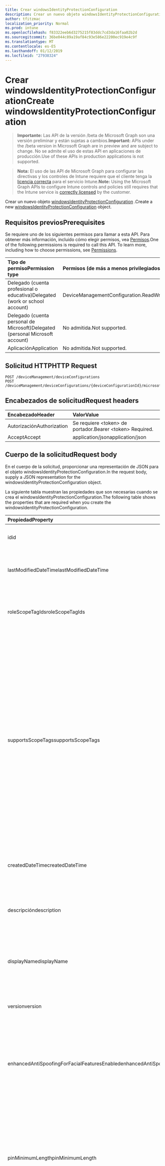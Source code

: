 ```yaml
---
title: Crear windowsIdentityProtectionConfiguration
description: Crear un nuevo objeto windowsIdentityProtectionConfiguration.
author: tfitzmac
localization_priority: Normal
ms.prod: intune
ms.openlocfilehash: f83322eeb6d3275215f83ddc7cd3da16faa02b2d
ms.sourcegitcommit: 36be044c89a19af84c93e586e22200ec919e4c9f
ms.translationtype: MT
ms.contentlocale: es-ES
ms.lasthandoff: 01/12/2019
ms.locfileid: "27938324"
---
```

# <a name="create-windowsidentityprotectionconfiguration"></a><span data-ttu-id="f6c21-103">Crear windowsIdentityProtectionConfiguration</span><span class="sxs-lookup"><span data-stu-id="f6c21-103">Create windowsIdentityProtectionConfiguration</span></span>

> <span data-ttu-id="f6c21-104">**Importante:** Las API de la versión /beta de Microsoft Graph son una versión preliminar y están sujetas a cambios.</span><span class="sxs-lookup"><span data-stu-id="f6c21-104">**Important:** APIs under the /beta version in Microsoft Graph are in preview and are subject to change.</span></span> <span data-ttu-id="f6c21-105">No se admite el uso de estas API en aplicaciones de producción.</span><span class="sxs-lookup"><span data-stu-id="f6c21-105">Use of these APIs in production applications is not supported.</span></span>

> <span data-ttu-id="f6c21-106">**Nota:** El uso de las API de Microsoft Graph para configurar las directivas y los controles de Intune requiere que el cliente tenga la [licencia correcta](https://go.microsoft.com/fwlink/?linkid=839381) para el servicio Intune.</span><span class="sxs-lookup"><span data-stu-id="f6c21-106">**Note:** Using the Microsoft Graph APIs to configure Intune controls and policies still requires that the Intune service is [correctly licensed](https://go.microsoft.com/fwlink/?linkid=839381) by the customer.</span></span>

<span data-ttu-id="f6c21-107">Crear un nuevo objeto [windowsIdentityProtectionConfiguration](../resources/intune-deviceconfig-windowsidentityprotectionconfiguration.md) .</span><span class="sxs-lookup"><span data-stu-id="f6c21-107">Create a new [windowsIdentityProtectionConfiguration](../resources/intune-deviceconfig-windowsidentityprotectionconfiguration.md) object.</span></span>
## <a name="prerequisites"></a><span data-ttu-id="f6c21-108">Requisitos previos</span><span class="sxs-lookup"><span data-stu-id="f6c21-108">Prerequisites</span></span>
<span data-ttu-id="f6c21-p102">Se requiere uno de los siguientes permisos para llamar a esta API. Para obtener más información, incluido cómo elegir permisos, vea [Permisos](/graph/permissions-reference).</span><span class="sxs-lookup"><span data-stu-id="f6c21-p102">One of the following permissions is required to call this API. To learn more, including how to choose permissions, see [Permissions](/graph/permissions-reference).</span></span>

|<span data-ttu-id="f6c21-111">Tipo de permiso</span><span class="sxs-lookup"><span data-stu-id="f6c21-111">Permission type</span></span>|<span data-ttu-id="f6c21-112">Permisos (de más a menos privilegiados)</span><span class="sxs-lookup"><span data-stu-id="f6c21-112">Permissions (from most to least privileged)</span></span>|
|:---|:---|
|<span data-ttu-id="f6c21-113">Delegado (cuenta profesional o educativa)</span><span class="sxs-lookup"><span data-stu-id="f6c21-113">Delegated (work or school account)</span></span>|<span data-ttu-id="f6c21-114">DeviceManagementConfiguration.ReadWrite.All</span><span class="sxs-lookup"><span data-stu-id="f6c21-114">DeviceManagementConfiguration.ReadWrite.All</span></span>|
|<span data-ttu-id="f6c21-115">Delegado (cuenta personal de Microsoft)</span><span class="sxs-lookup"><span data-stu-id="f6c21-115">Delegated (personal Microsoft account)</span></span>|<span data-ttu-id="f6c21-116">No admitida.</span><span class="sxs-lookup"><span data-stu-id="f6c21-116">Not supported.</span></span>|
|<span data-ttu-id="f6c21-117">Aplicación</span><span class="sxs-lookup"><span data-stu-id="f6c21-117">Application</span></span>|<span data-ttu-id="f6c21-118">No admitida.</span><span class="sxs-lookup"><span data-stu-id="f6c21-118">Not supported.</span></span>|

## <a name="http-request"></a><span data-ttu-id="f6c21-119">Solicitud HTTP</span><span class="sxs-lookup"><span data-stu-id="f6c21-119">HTTP Request</span></span>
<!-- {
  "blockType": "ignored"
}
-->
``` http
POST /deviceManagement/deviceConfigurations
POST /deviceManagement/deviceConfigurations/{deviceConfigurationId}/microsoft.graph.windowsDomainJoinConfiguration/networkAccessConfigurations
```

## <a name="request-headers"></a><span data-ttu-id="f6c21-120">Encabezados de solicitud</span><span class="sxs-lookup"><span data-stu-id="f6c21-120">Request headers</span></span>
|<span data-ttu-id="f6c21-121">Encabezado</span><span class="sxs-lookup"><span data-stu-id="f6c21-121">Header</span></span>|<span data-ttu-id="f6c21-122">Valor</span><span class="sxs-lookup"><span data-stu-id="f6c21-122">Value</span></span>|
|:---|:---|
|<span data-ttu-id="f6c21-123">Autorización</span><span class="sxs-lookup"><span data-stu-id="f6c21-123">Authorization</span></span>|<span data-ttu-id="f6c21-124">Se requiere &lt;token&gt; de portador.</span><span class="sxs-lookup"><span data-stu-id="f6c21-124">Bearer &lt;token&gt; Required.</span></span>|
|<span data-ttu-id="f6c21-125">Accept</span><span class="sxs-lookup"><span data-stu-id="f6c21-125">Accept</span></span>|<span data-ttu-id="f6c21-126">application/json</span><span class="sxs-lookup"><span data-stu-id="f6c21-126">application/json</span></span>|

## <a name="request-body"></a><span data-ttu-id="f6c21-127">Cuerpo de la solicitud</span><span class="sxs-lookup"><span data-stu-id="f6c21-127">Request body</span></span>
<span data-ttu-id="f6c21-128">En el cuerpo de la solicitud, proporcionar una representación de JSON para el objeto windowsIdentityProtectionConfiguration.</span><span class="sxs-lookup"><span data-stu-id="f6c21-128">In the request body, supply a JSON representation for the windowsIdentityProtectionConfiguration object.</span></span>

<span data-ttu-id="f6c21-129">La siguiente tabla muestran las propiedades que son necesarias cuando se crea el windowsIdentityProtectionConfiguration.</span><span class="sxs-lookup"><span data-stu-id="f6c21-129">The following table shows the properties that are required when you create the windowsIdentityProtectionConfiguration.</span></span>

|<span data-ttu-id="f6c21-130">Propiedad</span><span class="sxs-lookup"><span data-stu-id="f6c21-130">Property</span></span>|<span data-ttu-id="f6c21-131">Tipo</span><span class="sxs-lookup"><span data-stu-id="f6c21-131">Type</span></span>|<span data-ttu-id="f6c21-132">Descripción</span><span class="sxs-lookup"><span data-stu-id="f6c21-132">Description</span></span>|
|:---|:---|:---|
|<span data-ttu-id="f6c21-133">id</span><span class="sxs-lookup"><span data-stu-id="f6c21-133">id</span></span>|<span data-ttu-id="f6c21-134">Cadena</span><span class="sxs-lookup"><span data-stu-id="f6c21-134">String</span></span>|<span data-ttu-id="f6c21-135">Clave de la entidad.</span><span class="sxs-lookup"><span data-stu-id="f6c21-135">Key of the entity.</span></span> <span data-ttu-id="f6c21-136">Heredado de [deviceConfiguration](../resources/intune-deviceconfig-deviceconfiguration.md)</span><span class="sxs-lookup"><span data-stu-id="f6c21-136">Inherited from [deviceConfiguration](../resources/intune-deviceconfig-deviceconfiguration.md)</span></span>|
|<span data-ttu-id="f6c21-137">lastModifiedDateTime</span><span class="sxs-lookup"><span data-stu-id="f6c21-137">lastModifiedDateTime</span></span>|<span data-ttu-id="f6c21-138">DateTimeOffset</span><span class="sxs-lookup"><span data-stu-id="f6c21-138">DateTimeOffset</span></span>|<span data-ttu-id="f6c21-139">Fecha y hora en la que se modificó el objeto por última vez.</span><span class="sxs-lookup"><span data-stu-id="f6c21-139">DateTime the object was last modified.</span></span> <span data-ttu-id="f6c21-140">Heredado de [deviceConfiguration](../resources/intune-deviceconfig-deviceconfiguration.md)</span><span class="sxs-lookup"><span data-stu-id="f6c21-140">Inherited from [deviceConfiguration](../resources/intune-deviceconfig-deviceconfiguration.md)</span></span>|
|<span data-ttu-id="f6c21-141">roleScopeTagIds</span><span class="sxs-lookup"><span data-stu-id="f6c21-141">roleScopeTagIds</span></span>|<span data-ttu-id="f6c21-142">Colección String</span><span class="sxs-lookup"><span data-stu-id="f6c21-142">String collection</span></span>|<span data-ttu-id="f6c21-143">Lista de etiquetas de ámbito para esta instancia de entidad.</span><span class="sxs-lookup"><span data-stu-id="f6c21-143">List of Scope Tags for this Entity instance.</span></span> <span data-ttu-id="f6c21-144">Heredado de [deviceConfiguration](../resources/intune-deviceconfig-deviceconfiguration.md)</span><span class="sxs-lookup"><span data-stu-id="f6c21-144">Inherited from [deviceConfiguration](../resources/intune-deviceconfig-deviceconfiguration.md)</span></span>|
|<span data-ttu-id="f6c21-145">supportsScopeTags</span><span class="sxs-lookup"><span data-stu-id="f6c21-145">supportsScopeTags</span></span>|<span data-ttu-id="f6c21-146">Booleano</span><span class="sxs-lookup"><span data-stu-id="f6c21-146">Boolean</span></span>|<span data-ttu-id="f6c21-147">Indica si la configuración del dispositivo subyacente admite la asignación de etiquetas de ámbito.</span><span class="sxs-lookup"><span data-stu-id="f6c21-147">Indicates whether or not the underlying Device Configuration supports the assignment of scope tags.</span></span> <span data-ttu-id="f6c21-148">No se permite la asignación a la propiedad ScopeTags cuando este valor es false y entidades no estará visibles para los usuarios con ámbito.</span><span class="sxs-lookup"><span data-stu-id="f6c21-148">Assigning to the ScopeTags property is not allowed when this value is false and entities will not be visible to scoped users.</span></span> <span data-ttu-id="f6c21-149">Esto se produce para las directivas de heredado creadas en Silverlight y se puede resolver por eliminar y volver a crear la directiva en el Portal de Azure.</span><span class="sxs-lookup"><span data-stu-id="f6c21-149">This occurs for Legacy policies created in Silverlight and can be resolved by deleting and recreating the policy in the Azure Portal.</span></span> <span data-ttu-id="f6c21-150">Esta propiedad es de sólo lectura.</span><span class="sxs-lookup"><span data-stu-id="f6c21-150">This property is read-only.</span></span> <span data-ttu-id="f6c21-151">Heredado de [deviceConfiguration](../resources/intune-deviceconfig-deviceconfiguration.md)</span><span class="sxs-lookup"><span data-stu-id="f6c21-151">Inherited from [deviceConfiguration](../resources/intune-deviceconfig-deviceconfiguration.md)</span></span>|
|<span data-ttu-id="f6c21-152">createdDateTime</span><span class="sxs-lookup"><span data-stu-id="f6c21-152">createdDateTime</span></span>|<span data-ttu-id="f6c21-153">DateTimeOffset</span><span class="sxs-lookup"><span data-stu-id="f6c21-153">DateTimeOffset</span></span>|<span data-ttu-id="f6c21-154">Fecha y hora en la que se creó el objeto.</span><span class="sxs-lookup"><span data-stu-id="f6c21-154">DateTime the object was created.</span></span> <span data-ttu-id="f6c21-155">Heredado de [deviceConfiguration](../resources/intune-deviceconfig-deviceconfiguration.md)</span><span class="sxs-lookup"><span data-stu-id="f6c21-155">Inherited from [deviceConfiguration](../resources/intune-deviceconfig-deviceconfiguration.md)</span></span>|
|<span data-ttu-id="f6c21-156">descripción</span><span class="sxs-lookup"><span data-stu-id="f6c21-156">description</span></span>|<span data-ttu-id="f6c21-157">Cadena</span><span class="sxs-lookup"><span data-stu-id="f6c21-157">String</span></span>|<span data-ttu-id="f6c21-158">Descripción proporcionada por el administrador de la configuración del dispositivo.</span><span class="sxs-lookup"><span data-stu-id="f6c21-158">Admin provided description of the Device Configuration.</span></span> <span data-ttu-id="f6c21-159">Heredado de [deviceConfiguration](../resources/intune-deviceconfig-deviceconfiguration.md)</span><span class="sxs-lookup"><span data-stu-id="f6c21-159">Inherited from [deviceConfiguration](../resources/intune-deviceconfig-deviceconfiguration.md)</span></span>|
|<span data-ttu-id="f6c21-160">displayName</span><span class="sxs-lookup"><span data-stu-id="f6c21-160">displayName</span></span>|<span data-ttu-id="f6c21-161">Cadena</span><span class="sxs-lookup"><span data-stu-id="f6c21-161">String</span></span>|<span data-ttu-id="f6c21-162">Nombre proporcionado por el administrador de la configuración del dispositivo.</span><span class="sxs-lookup"><span data-stu-id="f6c21-162">Admin provided name of the device configuration.</span></span> <span data-ttu-id="f6c21-163">Heredado de [deviceConfiguration](../resources/intune-deviceconfig-deviceconfiguration.md)</span><span class="sxs-lookup"><span data-stu-id="f6c21-163">Inherited from [deviceConfiguration](../resources/intune-deviceconfig-deviceconfiguration.md)</span></span>|
|<span data-ttu-id="f6c21-164">version</span><span class="sxs-lookup"><span data-stu-id="f6c21-164">version</span></span>|<span data-ttu-id="f6c21-165">Int32</span><span class="sxs-lookup"><span data-stu-id="f6c21-165">Int32</span></span>|<span data-ttu-id="f6c21-166">Versión de la configuración del dispositivo.</span><span class="sxs-lookup"><span data-stu-id="f6c21-166">Version of the device configuration.</span></span> <span data-ttu-id="f6c21-167">Heredado de [deviceConfiguration](../resources/intune-deviceconfig-deviceconfiguration.md)</span><span class="sxs-lookup"><span data-stu-id="f6c21-167">Inherited from [deviceConfiguration](../resources/intune-deviceconfig-deviceconfiguration.md)</span></span>|
|<span data-ttu-id="f6c21-168">enhancedAntiSpoofingForFacialFeaturesEnabled</span><span class="sxs-lookup"><span data-stu-id="f6c21-168">enhancedAntiSpoofingForFacialFeaturesEnabled</span></span>|<span data-ttu-id="f6c21-169">Booleano</span><span class="sxs-lookup"><span data-stu-id="f6c21-169">Boolean</span></span>|<span data-ttu-id="f6c21-170">Valor booleano que se usa para permitir mejorada contra la suplantación de reconocimiento de característica faciales acerca de la autenticación de Windows Hola cara.</span><span class="sxs-lookup"><span data-stu-id="f6c21-170">Boolean value used to enable enhanced anti-spoofing for facial feature recognition on Windows Hello face authentication.</span></span>|
|<span data-ttu-id="f6c21-171">pinMinimumLength</span><span class="sxs-lookup"><span data-stu-id="f6c21-171">pinMinimumLength</span></span>|<span data-ttu-id="f6c21-172">Int32</span><span class="sxs-lookup"><span data-stu-id="f6c21-172">Int32</span></span>|<span data-ttu-id="f6c21-173">Valor entero que establece el número mínimo de caracteres necesarios para el Windows Hello de PIN de negocio.</span><span class="sxs-lookup"><span data-stu-id="f6c21-173">Integer value that sets the minimum number of characters required for the Windows Hello for Business PIN.</span></span> <span data-ttu-id="f6c21-174">Los valores válidos son de 4 a 127 inclusive y menor o igual que el valor establecido para el PIN máximo.</span><span class="sxs-lookup"><span data-stu-id="f6c21-174">Valid values are 4 to 127 inclusive and less than or equal to the value set for the maximum PIN.</span></span> <span data-ttu-id="f6c21-175">Valores válidos 4 a 127</span><span class="sxs-lookup"><span data-stu-id="f6c21-175">Valid values 4 to 127</span></span>|
|<span data-ttu-id="f6c21-176">pinMaximumLength</span><span class="sxs-lookup"><span data-stu-id="f6c21-176">pinMaximumLength</span></span>|<span data-ttu-id="f6c21-177">Int32</span><span class="sxs-lookup"><span data-stu-id="f6c21-177">Int32</span></span>|<span data-ttu-id="f6c21-178">Valor entero que establece el número máximo de caracteres permitidos para el trabajo PIN.</span><span class="sxs-lookup"><span data-stu-id="f6c21-178">Integer value that sets the maximum number of characters allowed for the work PIN.</span></span> <span data-ttu-id="f6c21-179">Los valores válidos son de 4 a 127 inclusive y mayor o igual que el valor establecido para el PIN mínimo.</span><span class="sxs-lookup"><span data-stu-id="f6c21-179">Valid values are 4 to 127 inclusive and greater than or equal to the value set for the minimum PIN.</span></span> <span data-ttu-id="f6c21-180">Valores válidos 4 a 127</span><span class="sxs-lookup"><span data-stu-id="f6c21-180">Valid values 4 to 127</span></span>|
|<span data-ttu-id="f6c21-181">pinUppercaseCharactersUsage</span><span class="sxs-lookup"><span data-stu-id="f6c21-181">pinUppercaseCharactersUsage</span></span>|[<span data-ttu-id="f6c21-182">configurationUsage</span><span class="sxs-lookup"><span data-stu-id="f6c21-182">configurationUsage</span></span>](../resources/intune-deviceconfig-configurationusage.md)|<span data-ttu-id="f6c21-183">Este valor configura el uso de caracteres en mayúsculas en el Windows Hello para profesionales PIN.</span><span class="sxs-lookup"><span data-stu-id="f6c21-183">This value configures the use of uppercase characters in the Windows Hello for Business PIN.</span></span> <span data-ttu-id="f6c21-184">Los valores posibles son: `blocked`, `required` y `allowed`.</span><span class="sxs-lookup"><span data-stu-id="f6c21-184">Possible values are: `blocked`, `required`, `allowed`.</span></span>|
|<span data-ttu-id="f6c21-185">pinLowercaseCharactersUsage</span><span class="sxs-lookup"><span data-stu-id="f6c21-185">pinLowercaseCharactersUsage</span></span>|[<span data-ttu-id="f6c21-186">configurationUsage</span><span class="sxs-lookup"><span data-stu-id="f6c21-186">configurationUsage</span></span>](../resources/intune-deviceconfig-configurationusage.md)|<span data-ttu-id="f6c21-187">Este valor configura el uso de caracteres en minúsculas en el Windows Hello para profesionales PIN.</span><span class="sxs-lookup"><span data-stu-id="f6c21-187">This value configures the use of lowercase characters in the Windows Hello for Business PIN.</span></span> <span data-ttu-id="f6c21-188">Los valores posibles son: `blocked`, `required` y `allowed`.</span><span class="sxs-lookup"><span data-stu-id="f6c21-188">Possible values are: `blocked`, `required`, `allowed`.</span></span>|
|<span data-ttu-id="f6c21-189">pinSpecialCharactersUsage</span><span class="sxs-lookup"><span data-stu-id="f6c21-189">pinSpecialCharactersUsage</span></span>|[<span data-ttu-id="f6c21-190">configurationUsage</span><span class="sxs-lookup"><span data-stu-id="f6c21-190">configurationUsage</span></span>](../resources/intune-deviceconfig-configurationusage.md)|<span data-ttu-id="f6c21-191">Controla la capacidad de usar caracteres especiales en el Windows Hello para profesionales PIN.</span><span class="sxs-lookup"><span data-stu-id="f6c21-191">Controls the ability to use special characters in the Windows Hello for Business PIN.</span></span> <span data-ttu-id="f6c21-192">Los valores posibles son: `blocked`, `required` y `allowed`.</span><span class="sxs-lookup"><span data-stu-id="f6c21-192">Possible values are: `blocked`, `required`, `allowed`.</span></span>|
|<span data-ttu-id="f6c21-193">pinExpirationInDays</span><span class="sxs-lookup"><span data-stu-id="f6c21-193">pinExpirationInDays</span></span>|<span data-ttu-id="f6c21-194">Int32</span><span class="sxs-lookup"><span data-stu-id="f6c21-194">Int32</span></span>|<span data-ttu-id="f6c21-195">Valor entero especifica el período (en días) que se puede usar un NIP antes de que el sistema requiere que el usuario que la cambie.</span><span class="sxs-lookup"><span data-stu-id="f6c21-195">Integer value specifies the period (in days) that a PIN can be used before the system requires the user to change it.</span></span> <span data-ttu-id="f6c21-196">Los valores válidos son 0 a 730 inclusive.</span><span class="sxs-lookup"><span data-stu-id="f6c21-196">Valid values are 0 to 730 inclusive.</span></span> <span data-ttu-id="f6c21-197">Valores válidos de 0 a 730.</span><span class="sxs-lookup"><span data-stu-id="f6c21-197">Valid values 0 to 730</span></span>|
|<span data-ttu-id="f6c21-198">pinPreviousBlockCount</span><span class="sxs-lookup"><span data-stu-id="f6c21-198">pinPreviousBlockCount</span></span>|<span data-ttu-id="f6c21-199">Int32</span><span class="sxs-lookup"><span data-stu-id="f6c21-199">Int32</span></span>|<span data-ttu-id="f6c21-200">Controla la capacidad para impedir que los usuarios utilicen más allá de los PIN.</span><span class="sxs-lookup"><span data-stu-id="f6c21-200">Controls the ability to prevent users from using past PINs.</span></span> <span data-ttu-id="f6c21-201">Esto se debe establecer entre 0 y 50, ambos inclusive, y el PIN del usuario actual se incluye en ese número.</span><span class="sxs-lookup"><span data-stu-id="f6c21-201">This must be set between 0 and 50, inclusive, and the current PIN of the user is included in that count.</span></span> <span data-ttu-id="f6c21-202">Si se establece en 0, anterior no se almacenan los PIN.</span><span class="sxs-lookup"><span data-stu-id="f6c21-202">If set to 0, previous PINs are not stored.</span></span> <span data-ttu-id="f6c21-203">No se conserva el historial de PIN a través de un PIN restablecer.</span><span class="sxs-lookup"><span data-stu-id="f6c21-203">PIN history is not preserved through a PIN reset.</span></span> <span data-ttu-id="f6c21-204">Valores válidos de 0 a 50.</span><span class="sxs-lookup"><span data-stu-id="f6c21-204">Valid values 0 to 50</span></span>|
|<span data-ttu-id="f6c21-205">pinRecoveryEnabled</span><span class="sxs-lookup"><span data-stu-id="f6c21-205">pinRecoveryEnabled</span></span>|<span data-ttu-id="f6c21-206">Booleano</span><span class="sxs-lookup"><span data-stu-id="f6c21-206">Boolean</span></span>|<span data-ttu-id="f6c21-207">Valor booleano que permite a un usuario cambiar su PIN mediante el Windows Hello para servicio de recuperación de PIN de negocio.</span><span class="sxs-lookup"><span data-stu-id="f6c21-207">Boolean value that enables a user to change their PIN by using the Windows Hello for Business PIN recovery service.</span></span>|
|<span data-ttu-id="f6c21-208">securityDeviceRequired</span><span class="sxs-lookup"><span data-stu-id="f6c21-208">securityDeviceRequired</span></span>|<span data-ttu-id="f6c21-209">Booleano</span><span class="sxs-lookup"><span data-stu-id="f6c21-209">Boolean</span></span>|<span data-ttu-id="f6c21-210">Controla si se debe requerir un módulo de plataforma segura (TPM) para aprovisionamiento Windows Hello para la empresa.</span><span class="sxs-lookup"><span data-stu-id="f6c21-210">Controls whether to require a Trusted Platform Module (TPM) for provisioning Windows Hello for Business.</span></span> <span data-ttu-id="f6c21-211">Un TPM proporciona una ventaja de seguridad adicional en que los datos almacenados en él no se puede usar en otros dispositivos.</span><span class="sxs-lookup"><span data-stu-id="f6c21-211">A TPM provides an additional security benefit in that data stored on it cannot be used on other devices.</span></span> <span data-ttu-id="f6c21-212">Si se establece en False, todos los dispositivos pueden aprovisionar Windows Hello para la empresa, incluso si no hay un TPM utilizable.</span><span class="sxs-lookup"><span data-stu-id="f6c21-212">If set to False, all devices can provision Windows Hello for Business even if there is not a usable TPM.</span></span>|
|<span data-ttu-id="f6c21-213">unlockWithBiometricsEnabled</span><span class="sxs-lookup"><span data-stu-id="f6c21-213">unlockWithBiometricsEnabled</span></span>|<span data-ttu-id="f6c21-214">Booleano</span><span class="sxs-lookup"><span data-stu-id="f6c21-214">Boolean</span></span>|<span data-ttu-id="f6c21-215">Controla el uso de gestos biométricas, como cara y de huella digital, como una alternativa a la Windows Hola de PIN de negocio.</span><span class="sxs-lookup"><span data-stu-id="f6c21-215">Controls the use of biometric gestures, such as face and fingerprint, as an alternative to the Windows Hello for Business PIN.</span></span>  <span data-ttu-id="f6c21-216">Si se establece en False, biométricas gestos no se permite.</span><span class="sxs-lookup"><span data-stu-id="f6c21-216">If set to False, biometric gestures are not allowed.</span></span> <span data-ttu-id="f6c21-217">Los usuarios aún deben configurar un PIN como una copia de seguridad en caso de errores.</span><span class="sxs-lookup"><span data-stu-id="f6c21-217">Users must still configure a PIN as a backup in case of failures.</span></span>|
|<span data-ttu-id="f6c21-218">useCertificatesForOnPremisesAuthEnabled</span><span class="sxs-lookup"><span data-stu-id="f6c21-218">useCertificatesForOnPremisesAuthEnabled</span></span>|<span data-ttu-id="f6c21-219">Booleano</span><span class="sxs-lookup"><span data-stu-id="f6c21-219">Boolean</span></span>|<span data-ttu-id="f6c21-220">Valor booleano que permite Windows Hello para la empresa a usar certificados para autenticar los recursos locales.</span><span class="sxs-lookup"><span data-stu-id="f6c21-220">Boolean value that enables Windows Hello for Business to use certificates to authenticate on-premise resources.</span></span>|
|<span data-ttu-id="f6c21-221">windowsHelloForBusinessBlocked</span><span class="sxs-lookup"><span data-stu-id="f6c21-221">windowsHelloForBusinessBlocked</span></span>|<span data-ttu-id="f6c21-222">Booleano</span><span class="sxs-lookup"><span data-stu-id="f6c21-222">Boolean</span></span>|<span data-ttu-id="f6c21-223">Valor booleano que bloquea Windows Hello para la empresa como un método para iniciar sesión en Windows.</span><span class="sxs-lookup"><span data-stu-id="f6c21-223">Boolean value that blocks Windows Hello for Business as a method for signing into Windows.</span></span>|



## <a name="response"></a><span data-ttu-id="f6c21-224">Respuesta</span><span class="sxs-lookup"><span data-stu-id="f6c21-224">Response</span></span>
<span data-ttu-id="f6c21-225">Si tiene éxito, este método devuelve una `201 Created` código de respuesta y un objeto [windowsIdentityProtectionConfiguration](../resources/intune-deviceconfig-windowsidentityprotectionconfiguration.md) en el cuerpo de la respuesta.</span><span class="sxs-lookup"><span data-stu-id="f6c21-225">If successful, this method returns a `201 Created` response code and a [windowsIdentityProtectionConfiguration](../resources/intune-deviceconfig-windowsidentityprotectionconfiguration.md) object in the response body.</span></span>

## <a name="example"></a><span data-ttu-id="f6c21-226">Ejemplo</span><span class="sxs-lookup"><span data-stu-id="f6c21-226">Example</span></span>
### <a name="request"></a><span data-ttu-id="f6c21-227">Solicitud</span><span class="sxs-lookup"><span data-stu-id="f6c21-227">Request</span></span>
<span data-ttu-id="f6c21-228">Aquí tiene un ejemplo de la solicitud.</span><span class="sxs-lookup"><span data-stu-id="f6c21-228">Here is an example of the request.</span></span>
``` http
POST https://graph.microsoft.com/beta/deviceManagement/deviceConfigurations
Content-type: application/json
Content-length: 838

{
  "@odata.type": "#microsoft.graph.windowsIdentityProtectionConfiguration",
  "lastModifiedDateTime": "2017-01-01T00:00:35.1329464-08:00",
  "roleScopeTagIds": [
    "Role Scope Tag Ids value"
  ],
  "supportsScopeTags": true,
  "description": "Description value",
  "displayName": "Display Name value",
  "version": 7,
  "enhancedAntiSpoofingForFacialFeaturesEnabled": true,
  "pinMinimumLength": 0,
  "pinMaximumLength": 0,
  "pinUppercaseCharactersUsage": "required",
  "pinLowercaseCharactersUsage": "required",
  "pinSpecialCharactersUsage": "required",
  "pinExpirationInDays": 3,
  "pinPreviousBlockCount": 5,
  "pinRecoveryEnabled": true,
  "securityDeviceRequired": true,
  "unlockWithBiometricsEnabled": true,
  "useCertificatesForOnPremisesAuthEnabled": true,
  "windowsHelloForBusinessBlocked": true
}
```

### <a name="response"></a><span data-ttu-id="f6c21-229">Respuesta</span><span class="sxs-lookup"><span data-stu-id="f6c21-229">Response</span></span>
<span data-ttu-id="f6c21-p120">Aquí tiene un ejemplo de la respuesta. Nota: Puede que el objeto de respuesta que aparece aquí se trunque para abreviar. Todas las propiedades se devolverán de una llamada real.</span><span class="sxs-lookup"><span data-stu-id="f6c21-p120">Here is an example of the response. Note: The response object shown here may be truncated for brevity. All of the properties will be returned from an actual call.</span></span>
``` http
HTTP/1.1 201 Created
Content-Type: application/json
Content-Length: 946

{
  "@odata.type": "#microsoft.graph.windowsIdentityProtectionConfiguration",
  "id": "b2e64303-4303-b2e6-0343-e6b20343e6b2",
  "lastModifiedDateTime": "2017-01-01T00:00:35.1329464-08:00",
  "roleScopeTagIds": [
    "Role Scope Tag Ids value"
  ],
  "supportsScopeTags": true,
  "createdDateTime": "2017-01-01T00:02:43.5775965-08:00",
  "description": "Description value",
  "displayName": "Display Name value",
  "version": 7,
  "enhancedAntiSpoofingForFacialFeaturesEnabled": true,
  "pinMinimumLength": 0,
  "pinMaximumLength": 0,
  "pinUppercaseCharactersUsage": "required",
  "pinLowercaseCharactersUsage": "required",
  "pinSpecialCharactersUsage": "required",
  "pinExpirationInDays": 3,
  "pinPreviousBlockCount": 5,
  "pinRecoveryEnabled": true,
  "securityDeviceRequired": true,
  "unlockWithBiometricsEnabled": true,
  "useCertificatesForOnPremisesAuthEnabled": true,
  "windowsHelloForBusinessBlocked": true
}
```





